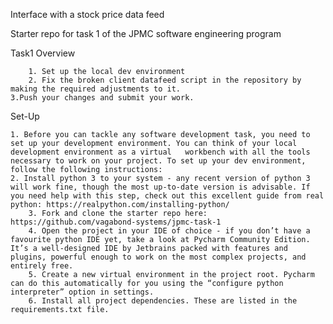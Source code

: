Interface with a stock price data feed


Starter repo for task 1 of the JPMC software engineering program


Task1 Overview

    	1. Set up the local dev environment 
    	2. Fix the broken client datafeed script in the repository by making the required adjustments to it.
	3.Push your changes and submit your work.
Set-Up

	1. Before you can tackle any software development task, you need to set up your development environment. You can think of your local development environment as a virtual 	workbench with all the tools necessary to work on your project. To set up your dev environment, follow the following instructions:
	2. Install python 3 to your system - any recent version of python 3 will work fine, though the most up-to-date version is advisable. If you need help with this step, check out this excellent guide from real python: https://realpython.com/installing-python/
    	3. Fork and clone the starter repo here: https://github.com/vagabond-systems/jpmc-task-1
        4. Open the project in your IDE of choice - if you don’t have a favourite python IDE yet, take a look at Pycharm Community Edition. It’s a well-designed IDE by Jetbrains packed with features and plugins, powerful enough to work on the most complex projects, and entirely free.
    	5. Create a new virtual environment in the project root. Pycharm can do this automatically for you using the “configure python interpreter” option in settings.
    	6. Install all project dependencies. These are listed in the requirements.txt file.
    	
